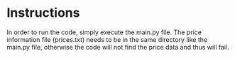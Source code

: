 # Instructions
In order to run the code, simply execute the main.py file. The price information file (prices.txt) needs to be in the
same directory like the main.py file, otherwise the code will not find the price data and thus will fail.